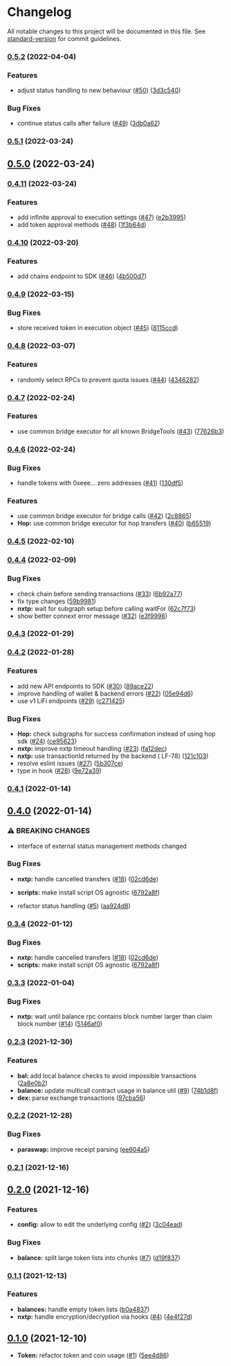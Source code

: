 # Changelog

All notable changes to this project will be documented in this file. See [standard-version](https://github.com/conventional-changelog/standard-version) for commit guidelines.

### [0.5.2](https://github.com/lifinance/sdk/compare/v0.5.1...v0.5.2) (2022-04-04)


### Features

* adjust status handling to new behaviour ([#50](https://github.com/lifinance/sdk/issues/50)) ([3d3c540](https://github.com/lifinance/sdk/commit/3d3c5403da8392d3e9e62271c0b84c71042b73c4))


### Bug Fixes

* continue status calls after failure ([#49](https://github.com/lifinance/sdk/issues/49)) ([3db0a62](https://github.com/lifinance/sdk/commit/3db0a626cc6eb8449c11ed5b3091a748f9c38094))

### [0.5.1](https://github.com/lifinance/sdk/compare/v0.5.0...v0.5.1) (2022-03-24)

## [0.5.0](https://github.com/lifinance/sdk/compare/v0.4.11...v0.5.0) (2022-03-24)

### [0.4.11](https://github.com/lifinance/sdk/compare/v0.4.10...v0.4.11) (2022-03-24)


### Features

* add infinite approval to execution settings ([#47](https://github.com/lifinance/sdk/issues/47)) ([e2b3995](https://github.com/lifinance/sdk/commit/e2b39950a8e3d06998ce492ffd6bfcc2b36c35de))
* add token approval methods ([#48](https://github.com/lifinance/sdk/issues/48)) ([1f3b64d](https://github.com/lifinance/sdk/commit/1f3b64d8e545a0eb4ca33e94065b6b99dd02b0e3))

### [0.4.10](https://github.com/lifinance/sdk/compare/v0.4.9...v0.4.10) (2022-03-20)


### Features

* add chains endpoint to SDK ([#46](https://github.com/lifinance/sdk/issues/46)) ([4b500d7](https://github.com/lifinance/sdk/commit/4b500d738303e1c67f54c929447157a1fab26f8a))

### [0.4.9](https://github.com/lifinance/sdk/compare/v0.4.8...v0.4.9) (2022-03-15)


### Bug Fixes

* store received token in execution object ([#45](https://github.com/lifinance/sdk/issues/45)) ([8115ccd](https://github.com/lifinance/sdk/commit/8115ccde4123c420d7e3f96b1e3e2b67c4773e68))

### [0.4.8](https://github.com/lifinance/sdk/compare/v0.4.7...v0.4.8) (2022-03-07)


### Features

* randomly select RPCs to prevent quota issues ([#44](https://github.com/lifinance/sdk/issues/44)) ([4346282](https://github.com/lifinance/sdk/commit/4346282ccd82072cba0e8ba1101f1b55b5bbd8f4))

### [0.4.7](https://github.com/lifinance/sdk/compare/v0.4.6...v0.4.7) (2022-02-24)


### Features

* use common bridge executor for all known BridgeTools ([#43](https://github.com/lifinance/sdk/issues/43)) ([77626b3](https://github.com/lifinance/sdk/commit/77626b35c617a594f7f1924fc6860c35b9fafa8c))

### [0.4.6](https://github.com/lifinance/sdk/compare/v0.4.5-beta.2...v0.4.6) (2022-02-24)

### Bug Fixes

* handle tokens with 0xeee... zero
  addresses ([#41](https://github.com/lifinance/sdk/issues/41)) ([130df5](https://github.com/lifinance/sdk/commit/130df5a3c60e4e5848e7893035c19bec6a9e8365))

### Features

* use common bridge executor for bridge
  calls ([#42](https://github.com/lifinance/sdk/issues/40)) ([2c8865](https://github.com/lifinance/sdk/commit/2c88651532af66a31108489dd455a2fece54436b))
* **Hop:** use common bridge executor for hop
  transfers ([#40](https://github.com/lifinance/sdk/issues/40)) ([b65519](https://github.com/lifinance/sdk/commit/b655190a481a29b1b09b09e97c1c9edd1d25fd92))

### [0.4.5](https://github.com/lifinance/sdk/compare/v0.4.4...v0.4.5) (2022-02-10)

### [0.4.4](https://github.com/lifinance/sdk/compare/v0.4.2...v0.4.4) (2022-02-09)

### Bug Fixes

* check chain before sending
  transactions ([#33](https://github.com/lifinance/sdk/issues/33)) ([6b92a77](https://github.com/lifinance/sdk/commit/6b92a7740d00427244c48df2a4c30f255e2a89ec))
* fix type changes ([59b9981](https://github.com/lifinance/sdk/commit/59b9981d7b71704bcb137ecc2de4af09f3f819a8))
* **nxtp:** wait for subgraph setup before calling
  waitFor ([62c7f73](https://github.com/lifinance/sdk/commit/62c7f73fe186c6ebd70fdbb38c84863abb71fc52))
* show better connext error
  message ([#32](https://github.com/lifinance/sdk/issues/32)) ([e3f9998](https://github.com/lifinance/sdk/commit/e3f9998c12a16b99e2b3d3b638b47016d90a85fe))

### [0.4.3](https://github.com/lifinance/sdk/compare/v0.4.2...v0.4.3) (2022-01-29)

### [0.4.2](https://github.com/lifinance/sdk/compare/v0.4.1...v0.4.2) (2022-01-28)

### Features

* add new API endpoints to
  SDK ([#30](https://github.com/lifinance/sdk/issues/30)) ([89ace22](https://github.com/lifinance/sdk/commit/89ace22ed6f7a76900ebdffb85b4393ba687770c))
* improve handling of wallet & backend
  errors ([#22](https://github.com/lifinance/sdk/issues/22)) ([05e94d6](https://github.com/lifinance/sdk/commit/05e94d617ac22928bbc3265d3a75579e7e5a833d))
* use v1 LiFi
  endpoints ([#29](https://github.com/lifinance/sdk/issues/29)) ([c271425](https://github.com/lifinance/sdk/commit/c2714252a9be2df0ea1e1a30b7f01be3839bb563))

### Bug Fixes

* **Hop:** check subgraphs for success confirmation instead of using hop
  sdk ([#24](https://github.com/lifinance/sdk/issues/24)) ([ce95623](https://github.com/lifinance/sdk/commit/ce956233f19c16ba017606207715f5ab61143032))
* **nxtp:** improve nxtp timeout
  handling ([#23](https://github.com/lifinance/sdk/issues/23)) ([fa12dec](https://github.com/lifinance/sdk/commit/fa12dec9834d236ae8a621866b3813d19a56107e))
* **nxtp:** use transactionId returned by the backend (
  LF-78) ([121c103](https://github.com/lifinance/sdk/commit/121c1032a989a137d8d473af233e362e0d80ff3b))
* resolve eslint
  issues ([#27](https://github.com/lifinance/sdk/issues/27)) ([5b307ce](https://github.com/lifinance/sdk/commit/5b307ce749c6f9e87513155778421eb6323b148a))
* type in
  hook ([#28](https://github.com/lifinance/sdk/issues/28)) ([9e72a39](https://github.com/lifinance/sdk/commit/9e72a3917a9fa6441b859dc6492b73dd9568df92))

### [0.4.1](https://github.com/lifinance/sdk/compare/v0.4.0...v0.4.1) (2022-01-14)

## [0.4.0](https://github.com/lifinance/sdk/compare/v0.3.3...v0.4.0) (2022-01-14)

### ⚠ BREAKING CHANGES

* interface of external status management methods changed

### Bug Fixes

* **nxtp:** handle cancelled
  transfers ([#18](https://github.com/lifinance/sdk/issues/18)) ([02cd6de](https://github.com/lifinance/sdk/commit/02cd6deb499e5b6b08ee111dcefe2ebda81da548))
* **scripts:** make install script OS
  agnostic ([6792a8f](https://github.com/lifinance/sdk/commit/6792a8fceb4246ed77b18ef58481fa56a6bca92c))


* refactor status
  handling ([#5](https://github.com/lifinance/sdk/issues/5)) ([aa924d8](https://github.com/lifinance/sdk/commit/aa924d80a3b151b8ca750a311436fb10aa4f8f7a))

### [0.3.4](https://github.com/lifinance/sdk/compare/v0.3.3...v0.3.4) (2022-01-12)

### Bug Fixes

* **nxtp:** handle cancelled
  transfers ([#18](https://github.com/lifinance/sdk/issues/18)) ([02cd6de](https://github.com/lifinance/sdk/commit/02cd6deb499e5b6b08ee111dcefe2ebda81da548))
* **scripts:** make install script OS
  agnostic ([6792a8f](https://github.com/lifinance/sdk/commit/6792a8fceb4246ed77b18ef58481fa56a6bca92c))

### [0.3.3](https://github.com/lifinance/sdk/compare/v0.2.3...v0.3.3) (2022-01-04)

### Bug Fixes

* **nxtp:** wait until balance rpc contains block number larger than claim block
  number ([#14](https://github.com/lifinance/sdk/issues/14)) ([5146af0](https://github.com/lifinance/sdk/commit/5146af0a2596f202eec74ffc0af89905264ab66c))

### [0.2.3](https://github.com/lifinance/sdk/compare/v0.2.2...v0.2.3) (2021-12-30)

### Features

* **bal:** add local balance checks to avoid impossible
  transactions ([2a8e0b2](https://github.com/lifinance/sdk/commit/2a8e0b2fd25622cdb9f253e610e25fc0cde9d3f7))
* **balance:** update multicall contract usage in balance
  util ([#9](https://github.com/lifinance/sdk/issues/9)) ([74b1d8f](https://github.com/lifinance/sdk/commit/74b1d8fe4c2a4da505584db65826c015608ebebe))
* **dex:** parse exchange
  transactions ([97cba56](https://github.com/lifinance/sdk/commit/97cba56fdd97c6f7998e9da8b8346832ee5d25eb))

### [0.2.2](https://github.com/lifinance/sdk/compare/v0.2.1...v0.2.2) (2021-12-28)

### Bug Fixes

* **paraswap:** improve receipt
  parsing ([ee604a5](https://github.com/lifinance/sdk/commit/ee604a5e7fe4ae1e5c433441b7cb8fb0fd4e241d))

### [0.2.1](https://github.com/lifinance/sdk/compare/v0.2.0...v0.2.1) (2021-12-16)

## [0.2.0](https://github.com/lifinance/sdk/compare/v0.1.1...v0.2.0) (2021-12-16)

### Features

* **config:** allow to edit the underlying
  config ([#2](https://github.com/lifinance/sdk/issues/2)) ([3c04ead](https://github.com/lifinance/sdk/commit/3c04ead754097ae9d39071b87fe9f7174dee50e4))

### Bug Fixes

* **balance:** split large token lists into
  chunks ([#7](https://github.com/lifinance/sdk/issues/7)) ([d19f837](https://github.com/lifinance/sdk/commit/d19f837b2df88427444ea954016ed61a1cc2e0f8))

### [0.1.1](https://github.com/lifinance/sdk/compare/v0.1.0...v0.1.1) (2021-12-13)

### Features

* **balances:** handle empty token
  lists ([b0a4837](https://github.com/lifinance/sdk/commit/b0a48376b70b92266eff368437b56ac26a715c39))
* **nxtp:** handle encryption/decryption via
  hooks ([#4](https://github.com/lifinance/sdk/issues/4)) ([4e4f27d](https://github.com/lifinance/sdk/commit/4e4f27de798f2ccb9b04def0a518afdebb26cf43))

## [0.1.0](https://github.com/lifinance/sdk/compare/v0.0.2...v0.1.0) (2021-12-10)

* **Token:** refactor token and coin
  usage ([#1](https://github.com/lifinance/sdk/issues/1)) ([5ee4d86](https://github.com/lifinance/sdk/commit/5ee4d86ac037f74de0981139f8275031be58c82b))
